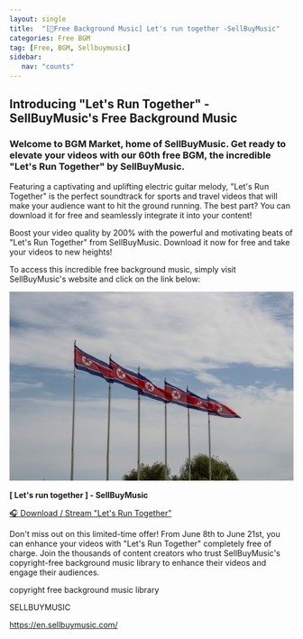 ```yaml
---
layout: single
title:  "[🎵Free Background Music] Let's run together -SellBuyMusic"
categories: Free BGM
tag: [Free, BGM, Sellbuymusic]
sidebar:
   nav: "counts"
---
```

<h2>Introducing &quot;Let&#39;s Run Together&quot; - SellBuyMusic&#39;s Free Background Music</h2>
<h3>Welcome to BGM Market, home of SellBuyMusic. Get ready to elevate your videos with our 60th free BGM, the incredible &quot;Let&#39;s Run Together&quot; by SellBuyMusic.</h3>
<p>Featuring a captivating and uplifting electric guitar melody, &quot;Let&#39;s Run Together&quot; is the perfect soundtrack for sports and travel videos that will make your audience want to hit the ground running. The best part? You can download it for free and seamlessly integrate it into your content!</p>
<p>Boost your video quality by 200% with the powerful and motivating beats of &quot;Let&#39;s Run Together&quot; from SellBuyMusic. Download it now for free and take your videos to new heights!</p>
<p>To access this incredible free background music, simply visit SellBuyMusic&#39;s website and click on the link below:</p>
<p><img src="/images/2023-06-07-NorthKorea/Copyright%20of%20North%20Korea%20-%20flag.jpg" alt="[image 1] let’s run together - sellbuymusic"></p>
<p><strong>[ Let&#39;s run together ] - SellBuyMusic</strong></p>
<p><a href='https://en.sellbuymusic.com/musicDetail/25002'>🎧 Download / Stream &quot;Let&#39;s Run Together&quot;</a></p>
<p>Don&#39;t miss out on this limited-time offer! From June 8th to June 21st, you can enhance your videos with &quot;Let&#39;s Run Together&quot; completely free of charge. Join the thousands of content creators who trust SellBuyMusic&#39;s copyright-free background music library to enhance their videos and engage their audiences.</p>
<p>copyright free background music library</p>
<p>SELLBUYMUSIC</p>
<p><a href='https://en.sellbuymusic.com/' target='_blank' class='url'>https://en.sellbuymusic.com/</a></p>